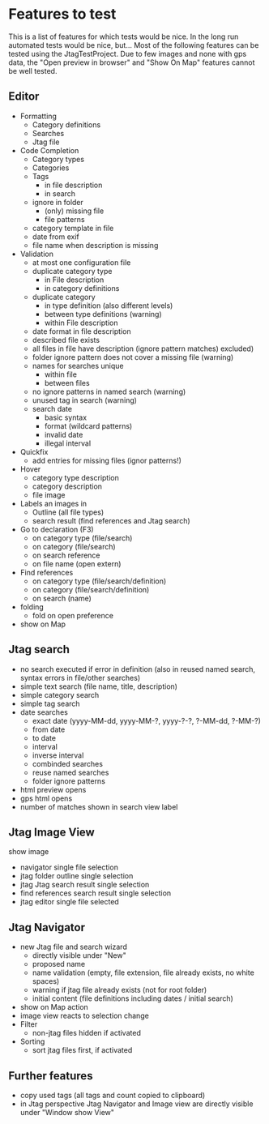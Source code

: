 # Features to test

This is a list of features for which tests would be nice.
In the long run automated tests would be nice, but...
Most of the following features can be tested using the JtagTestProject.
Due to few images and none with gps data, the "Open preview in browser" and "Show On Map" features cannot be well tested.

## Editor
* Formatting
  * Category definitions
  * Searches
  * Jtag file
* Code Completion
  * Category types
  * Categories
  * Tags
    * in file description
    * in search
  * ignore in folder
    * (only) missing file
    * file patterns
  * category template in file
  * date from exif
  * file name when description is missing
* Validation
  * at most one configuration file
  * duplicate category type
    * in File description
    * in category definitions
  * duplicate category
    * in type definition (also different levels)
    * between type definitions (warning)
    * within File description
  * date format in file description
  * described file exists
  * all files in file have description (ignore pattern matches) excluded)
  * folder ignore pattern does not cover a missing file (warning)
  * names for searches unique
    * within file
    * between files
  * no ignore patterns in named search (warning)
  * unused tag in search (warning)
  * search date
    * basic syntax
    * format (wildcard patterns)
    * invalid date
    * illegal interval
* Quickfix
  * add entries for missing files (ignor patterns!)
* Hover
  * category type description
  * category description
  * file image
* Labels an images in
  * Outline (all file types)
  * search result (find references and Jtag search)
* Go to declaration (F3)
  * on category type (file/search)
  * on category (file/search)
  * on search reference
  * on file name (open extern)
* Find references
  * on category type (file/search/definition)
  * on category (file/search/definition)
  * on search (name)
* folding
  * fold on open preference
* show on Map

## Jtag search
* no search executed if error in definition (also in reused named search, syntax errors in file/other searches)
* simple text search (file name, title, description)
* simple category search
* simple tag search
* date searches
  * exact date (yyyy-MM-dd, yyyy-MM-?, yyyy-?-?, ?-MM-dd, ?-MM-?)
  * from date
  * to date
  * interval
  * inverse interval
  * combinded searches
  * reuse named searches
  * folder ignore patterns
* html preview opens
* gps html opens
* number of matches shown in search view label

## Jtag Image View
show image
* navigator single file selection
* jtag folder outline single selection
* jtag Jtag search result single selection
* find references search result single selection
* jtag editor single file selected

## Jtag Navigator
* new Jtag file and search wizard
  * directly visible under "New"
  * proposed name
  * name validation (empty, file extension, file already exists, no white spaces)
  * warning if jtag file already exists (not for root folder)
  * initial content (file definitions including dates / initial search)
* show on Map action
* image view reacts to selection change
* Filter
  * non-jtag files hidden if activated
* Sorting
  * sort jtag files first, if activated

## Further features
* copy used tags (all tags and count copied to clipboard)
* in Jtag perspective Jtag Navigator and Image view are directly visible under "Window show View"
